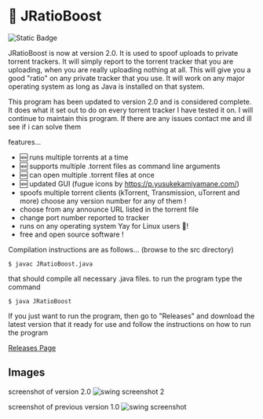 
# 🚀 JRatioBoost

![Static Badge](https://img.shields.io/badge/Java-Version%208%2B-orange?style=flat)

JRatioBoost is now at version 2.0. It is used to spoof uploads to private torrent trackers.
It will simply report to the torrent tracker that you are uploading, when you are really uploading nothing at all.
This will give you a good "ratio" on any private tracker that you use. It will work on any major operating system as long as
Java is installed on that system.

This program has been updated to version 2.0 and is considered complete. It does what it set out to do on every torrent tracker I have tested it on.
I will continue to maintain this program. If there are any issues contact me and ill see if i can solve them 

features...

* 🆕 runs multiple torrents at a time
* 🆕 supports multiple .torrent files as command line arguments 
* 🆕 can open multiple .torrent files at once  
* 🆕 updated GUI (fugue icons by https://p.yusukekamiyamane.com/)
* spoofs multiple torrent clients (kTorrent, Transmission, uTorrent and more) choose any version number for any of them !
* choose from any announce URL listed in the torrent file
* change port number reported to tracker
* runs on any operating system Yay for Linux users 🐧!
* free and open source software !

Compilation instructions are as follows... (browse to the src directory)

	$ javac JRatioBoost.java

that should compile all necessary .java files. to run the program type the command

	$ java JRatioBoost

If you just want to run the program, then go to "Releases" and download the latest version that it ready for use
and follow the instructions on how to run the program

[Releases Page](https://github.com/flightcrank/JRatioBoost/releases)

## Images 
screenshot of version 2.0
![swing screenshot 2](https://i.imgur.com/QJICBO5.png)

screenshot of previous version 1.0
![swing screenshot](https://i.imgur.com/8G9l9Ra.png)
